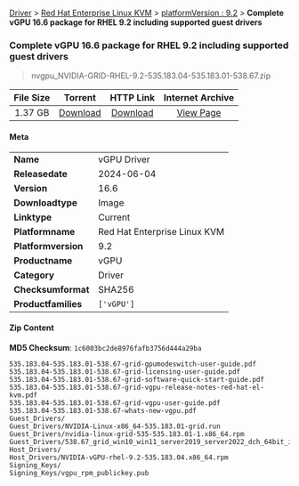 
[Driver](/README.md)  >  [Red Hat Enterprise Linux KVM](/index/Driver/Red_Hat_Enterprise_Linux_KVM.md)  >  [platformVersion : 9.2](/index/Driver/Red_Hat_Enterprise_Linux_KVM/9.2.md)  >  **Complete vGPU 16.6 package for RHEL 9.2 including supported guest drivers**


###    Complete vGPU 16.6 package for RHEL 9.2 including supported guest drivers

> nvgpu_NVIDIA-GRID-RHEL-9.2-535.183.04-535.183.01-538.67.zip   


| **File Size** | **Torrent**  | **HTTP Link** | **Internet Archive** |
|:-------------:|:------------:|:-------------:|:--------------------:|
| 1.37 GB |  [Download](https://archive.org/download/nvgpu_NVIDIA-GRID-RHEL-9.2-535.183.04-535.183.01-538.67.zip/nvgpu_NVIDIA-GRID-RHEL-9.2-535.183.04-535.183.01-538.67.zip_archive.torrent)       | [Download](https://archive.org/compress/nvgpu_NVIDIA-GRID-RHEL-9.2-535.183.04-535.183.01-538.67.zip) | [View Page](https://archive.org/details/nvgpu_NVIDIA-GRID-RHEL-9.2-535.183.04-535.183.01-538.67.zip)       |

#### Meta

<table>
<tr><td><strong>Name</strong></td><td>vGPU Driver</td></tr>
<tr><td><strong>Releasedate</strong></td><td>2024-06-04</td></tr>
<tr><td><strong>Version</strong></td><td>16.6</td></tr>
<tr><td><strong>Downloadtype</strong></td><td>Image</td></tr>
<tr><td><strong>Linktype</strong></td><td>Current</td></tr>
<tr><td><strong>Platformname</strong></td><td>Red Hat Enterprise Linux KVM</td></tr>
<tr><td><strong>Platformversion</strong></td><td>9.2</td></tr>
<tr><td><strong>Productname</strong></td><td>vGPU</td></tr>
<tr><td><strong>Category</strong></td><td>Driver</td></tr>
<tr><td><strong>Checksumformat</strong></td><td>SHA256</td></tr>
<tr><td><strong>Productfamilies</strong></td><td><code>['vGPU']</code></td></tr>
</table>

#### Zip Content

**MD5 Checksum**: `1c6003bc2de8976fafb3756d444a29ba`

```text
535.183.04-535.183.01-538.67-grid-gpumodeswitch-user-guide.pdf
535.183.04-535.183.01-538.67-grid-licensing-user-guide.pdf
535.183.04-535.183.01-538.67-grid-software-quick-start-guide.pdf
535.183.04-535.183.01-538.67-grid-vgpu-release-notes-red-hat-el-kvm.pdf
535.183.04-535.183.01-538.67-grid-vgpu-user-guide.pdf
535.183.04-535.183.01-538.67-whats-new-vgpu.pdf
Guest_Drivers/
Guest_Drivers/NVIDIA-Linux-x86_64-535.183.01-grid.run
Guest_Drivers/nvidia-linux-grid-535-535.183.01-1.x86_64.rpm
Guest_Drivers/538.67_grid_win10_win11_server2019_server2022_dch_64bit_international.exe
Host_Drivers/
Host_Drivers/NVIDIA-vGPU-rhel-9.2-535.183.04.x86_64.rpm
Signing_Keys/
Signing_Keys/vgpu_rpm_publickey.pub
```